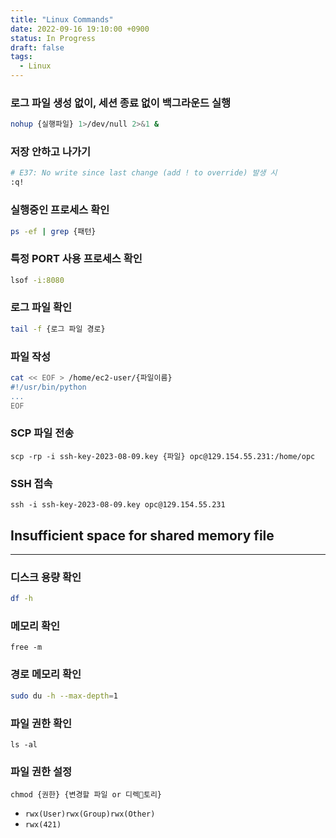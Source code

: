 ```yaml
---
title: "Linux Commands"
date: 2022-09-16 19:10:00 +0900
status: In Progress
draft: false
tags:
  - Linux
---
```

### 로그 파일 생성 없이, 세션 종료 없이 백그라운드 실행

```bash
nohup {실행파일} 1>/dev/null 2>&1 &
```

### 저장 안하고 나가기

```bash
# E37: No write since last change (add ! to override) 발생 시
:q!
```

### 실행중인 프로세스 확인

```bash
ps -ef | grep {패턴}
```

### 특정 PORT 사용 프로세스 확인

```bash
lsof -i:8080
```

### 로그 파일 확인

```bash
tail -f {로그 파일 경로}
```

### 파일 작성
```bash
cat << EOF > /home/ec2-user/{파일이름}
#!/usr/bin/python
...
EOF
```

### SCP 파일 전송
```
scp -rp -i ssh-key-2023-08-09.key {파일} opc@129.154.55.231:/home/opc
```

### SSH 접속
```
ssh -i ssh-key-2023-08-09.key opc@129.154.55.231
```

## Insufficient space for shared memory file
---
### 디스크 용량 확인

```bash
df -h
```

### 메모리 확인
```
free -m
```

### 경로 메모리 확인

```bash
sudo du -h --max-depth=1
```

### 파일 권한 확인
```
ls -al
```

### 파일 권한 설정
```
chmod {권한} {변경할 파일 or 디렉토리}
```
- `rwx(User)rwx(Group)rwx(Other)`
- `rwx(421)`
